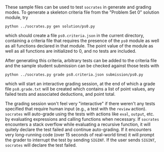These sample files can be used to test `socrates` in generate and grading
modes. To generate a skeleton criteria file from the "Problem Set 0"
solution module, try

    python ../socrates.py gen solution/ps0.py

which should create a file `ps0.criteria.json` in the current directory,
containing a criteria file that requires the presence of the `ps0` module
as well as all functions declared in that module. The point value of the
module as well as all functions are initialized to 0, and no tests are
included.

After generating this criteria, arbitrary tests can be added to the
criteria file and the sample student submission can be checked against those
tests with

    python ../socrates.py grade ps0.criteria.json submission/ps0.py

which will start an interactive grading session, at the end of which a
grade file `ps0.grade.txt` will be created which contains a list of
point values, any failed tests and associated deductions, and point
total.

The grading session won't feel very "interactive" if there weren't any tests
specified that require human input (e.g., a test with the `review` action).
`socrates` will auto-grade using the tests with actions like `eval`,
`output`, etc. by evaluating expressions and calling functions when necessary.
If `socrates` encounters a stack overflow while evaluating a recursive
function, it will quitely declare the test failed and continue auto-grading.
If it encounters very long-running code (over 15 seconds of real-world time)
it will prompt the grader to interrupt the test by sending `SIGINT`. If the
user sends `SIGINT`, `socrates` will declare the test failed.

